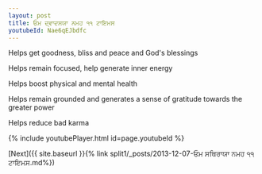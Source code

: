 ```yaml
---
layout: post
title: ਓਮ ਦ੍ਵਾਦਸਯਾ ਨਮਹ ੧੧ ਟਾਇਮਸ
youtubeId: Nae6qEJbdfc
---
```

 
 
Helps get goodness, bliss and peace and God's blessings
 
Helps remain focused, help generate inner energy 
 
Helps boost physical and mental health 
 
Helps remain grounded and generates a sense of gratitude towards the greater power 
 
Helps reduce bad karma
 
 
 
 


{% include youtubePlayer.html id=page.youtubeId %}
 
[Next]({{ site.baseurl }}{% link  split1/_posts/2013-12-07-ਓਮ ਸਥਿਰਾਯਾ ਨਮਹ ੧੧ ਟਾਇਮਸ.md%})
 
